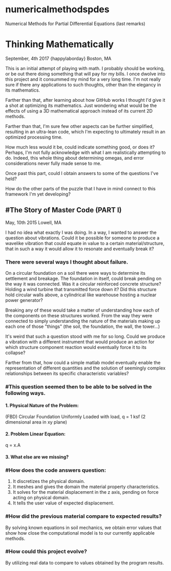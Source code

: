 # numericalmethodspdes
Numerical Methods for Partial Differential Equations (last remarks)

<h1> Thinking Mathematically </h1>
September, 4th 2017 {happylaborday}
Boston, MA

<p> This is an initial attempt of playing with math. I probably should be working, or be out there doing something that will pay for my bills. I once dwolve into this project and it consummed my mind for a very long time. I'm not really sure if there any applications to such thoughts, other than the elegancy in its mathematics.

Farther than that, after learning about how GitHub works I thought I'd give it a shot at optimizing its mathematics. 
Just wondering what would be the effects of using a 3D mathematical approach instead of its current 2D methods.

Farther than that, I'm sure few other aspects can be further simplified, resulting in an ultra-lean code, which I'm expecting to ultimately result in an optimized processing time.

How much less would it be, could indicate something good, or does it?
Perhaps, I'm not fully acknowledge with what I am realistically attempting to do.
Indeed, this whole thing about determining omegas, and error considerations never fully made sense to me.

Once past this part, could I obtain answers to some of the questions I've held?

How do the other parts of the puzzle that I have in mind connect to this framework I'm yet developing?</p> 

<h2> #The Story of Master Code (PART I) </h2>
May, 10th 2015
Lowell, MA

<p> I had no idea what exactly I was doing. In a way, I wanted to answer the question about vibrations.
Could it be possible for someone to produce a wavelike vibration that could equate in value to a certain material/structure, that in such a way it would allow it to resonate and eventually break it?</p> 

<h3>There were several ways I thought about failure. </h3>

On a circular foundation on a soil there were ways to determine its settlement and breakage.
The foundation in itself, could break pending on the way it was connected. Was it a circular reinforced concrete structure? Holding a wind turbine that transmitted force down it? Did this structure hold circular walls above, a cylindrical like warehouse hosting a nuclear power generator?

Breaking any of these would take a matter of understanding how each of the components on these structures worked. From the way they were connected to simply understanding the nature of the materials making up each one of those "things" (the soil, the foundation, the wall, the tower...)

It's weird that such a question stood with me for so long. Could we produce a vibration with a different instrument that would produce an action for which structure component reaction would eventually force it to its collapse?

Farther from that, how could a simple matlab model eventually enable the representation of different quantities and the solution of seemingly complex relationships between its specific characteristic variables?

<h3> #This question seemed then to be able to be solved in the following ways. </h3>

<h4> 1. Physical Nature of the Problem: </h4>

(FBD) Circular Foundation Uniformly Loaded with load, q = 1 ksf (2 dimensional area in xy plane)

<h4>2. Problem Linear Equation:</h4>

q = x.A

<h4>3. What else are we missing? </h4>

<h3> #How does the code answers question: </h3>

1. It discretizes the physical domain.
2. It meshes and gives the domain the material property characteristics.
3. It solves for the material displacement in the z axis, pending on force acting on physical domain.
4. It tells the user value of expected displacement.

<h3> #How did the previous material compare to expected results? </h3>
By solving known equations in soil mechanics, we obtain error values that show how close the computational model is to our currently applicable methods. 

<h3> #How could this project evolve? </h3>
By utilizing real data to compare to values obtained by the program results.
